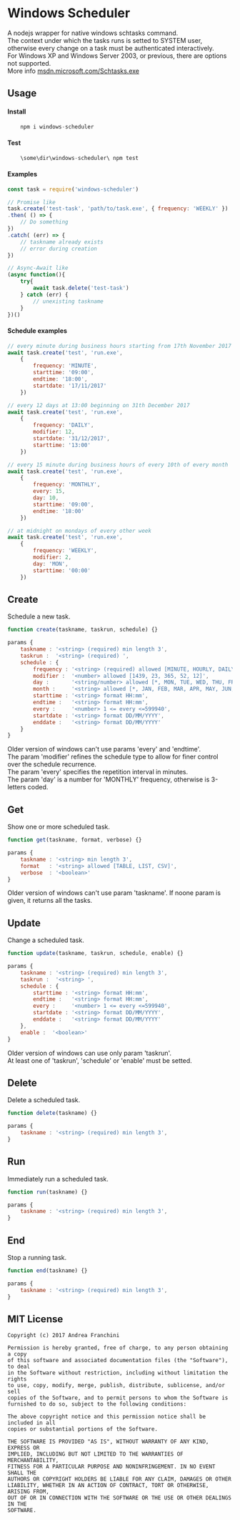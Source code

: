 # Windows Scheduler
A nodejs wrapper for native windows schtasks command.  
The context under which the tasks runs is setted to SYSTEM user, otherwise every change on a task must be authenticated interactively.  
For Windows XP and Windows Server 2003, or previous, there are options not supported.  
More info [msdn.microsoft.com/Schtasks.exe](https://msdn.microsoft.com/en-us/library/windows/desktop/bb736357(v=vs.85).aspx)

## Usage

#### Install
```javascript
    npm i windows-scheduler
```

#### Test
```javascript
    \some\dir\windows-scheduler\ npm test
```

#### Examples
```javascript
const task = require('windows-scheduler')

// Promise like
task.create('test-task', 'path/to/task.exe', { frequency: 'WEEKLY' })
.then( () => {
    // Do something
})
.catch( (err) => {
    // taskname already exists
    // error during creation
})

// Async-Await like
(async function(){
    try{
        await task.delete('test-task')
    } catch (err) {
        // unexisting taskname
    }
})()
```

#### Schedule examples
```javascript
// every minute during business hours starting from 17th November 2017
await task.create('test', 'run.exe', 
    { 
        frequency: 'MINUTE',
        starttime: '09:00',
        endtime: '18:00',
        startdate: '17/11/2017'
    })

// every 12 days at 13:00 beginning on 31th December 2017
await task.create('test', 'run.exe', 
    { 
        frequency: 'DAILY',
        modifier: 12,
        startdate: '31/12/2017',
        starttime: '13:00'
    })

// every 15 minute during business hours of every 10th of every month
await task.create('test', 'run.exe', 
    { 
        frequency: 'MONTHLY',
        every: 15,
        day: 10,
        starttime: '09:00',
        endtime: '18:00'
    })

// at midnight on mondays of every other week 
await task.create('test', 'run.exe', 
    { 
        frequency: 'WEEKLY',
        modifier: 2,
        day: 'MON',
        starttime: '00:00'
    })
```

## Create
Schedule a new task.
```javascript
function create(taskname, taskrun, schedule) {}
```
```javascript
params {
    taskname : '<string> (required) min length 3',
    taskrun :  '<string> (required) ',
    schedule : {
        frequency : '<string> (required) allowed [MINUTE, HOURLY, DAILY, WEEKLY, MONTHLY]',
        modifier :  '<number> allowed [1439, 23, 365, 52, 12]',
        day :       '<string/number> allowed [*, MON, TUE, WED, THU, FRI, SAT, SUN]',
        month :     '<string> allowed [*, JAN, FEB, MAR, APR, MAY, JUN, JUL, AUG, SEP, OCT, NOV, DEC]',
        starttime : '<string> format HH:mm',
        endtime :   '<string> format HH:mm',
        every :     '<number> 1 <= every <=599940',
        startdate : '<string> format DD/MM/YYYY',
        enddate :   '<string> format DD/MM/YYYY'
    }
}
```
Older version of windows can't use params 'every' and 'endtime'.  
The param 'modifier' refines the schedule type to allow for finer control over the schedule recurrence.  
The param 'every' specifies the repetition interval in minutes.  
The param 'day' is a number for 'MONTHLY' frequency, otherwise is 3-letters coded.

## Get
Show one or more scheduled task.
```javascript
function get(taskname, format, verbose) {}
```
```javascript
params {
    taskname : '<string> min length 3',
    format   : '<string> allowed [TABLE, LIST, CSV]',
    verbose  : '<boolean>'
}
```
Older version of windows can't use param 'taskname'.
If noone param is given, it returns all the tasks.

## Update 
Change a scheduled task.
```javascript
function update(taskname, taskrun, schedule, enable) {}
```
```javascript
params {
    taskname : '<string> (required) min length 3',
    taskrun :  '<string> ',
    schedule : {
        starttime : '<string> format HH:mm',
        endtime :   '<string> format HH:mm',
        every :     '<number> 1 <= every <=599940',
        startdate : '<string> format DD/MM/YYYY',
        enddate :   '<string> format DD/MM/YYYY'
    },
    enable :  '<boolean>'
}
```
Older version of windows can use only param 'taskrun'.  
At least one of 'taskrun', 'schedule' or 'enable' must be setted.  

## Delete
Delete a scheduled task.
```javascript
function delete(taskname) {}
```
```javascript
params {
    taskname : '<string> (required) min length 3',
}
```

## Run
Immediately run a scheduled task.
```javascript
function run(taskname) {}
```
```javascript
params {
    taskname : '<string> (required) min length 3',
}
```

## End
Stop a running task.
```javascript
function end(taskname) {}
```
```javascript
params {
    taskname : '<string> (required) min length 3',
}
```

## MIT License

    Copyright (c) 2017 Andrea Franchini

    Permission is hereby granted, free of charge, to any person obtaining a copy
    of this software and associated documentation files (the "Software"), to deal
    in the Software without restriction, including without limitation the rights
    to use, copy, modify, merge, publish, distribute, sublicense, and/or sell
    copies of the Software, and to permit persons to whom the Software is
    furnished to do so, subject to the following conditions:

    The above copyright notice and this permission notice shall be included in all
    copies or substantial portions of the Software.

    THE SOFTWARE IS PROVIDED "AS IS", WITHOUT WARRANTY OF ANY KIND, EXPRESS OR
    IMPLIED, INCLUDING BUT NOT LIMITED TO THE WARRANTIES OF MERCHANTABILITY,
    FITNESS FOR A PARTICULAR PURPOSE AND NONINFRINGEMENT. IN NO EVENT SHALL THE
    AUTHORS OR COPYRIGHT HOLDERS BE LIABLE FOR ANY CLAIM, DAMAGES OR OTHER
    LIABILITY, WHETHER IN AN ACTION OF CONTRACT, TORT OR OTHERWISE, ARISING FROM,
    OUT OF OR IN CONNECTION WITH THE SOFTWARE OR THE USE OR OTHER DEALINGS IN THE
    SOFTWARE.